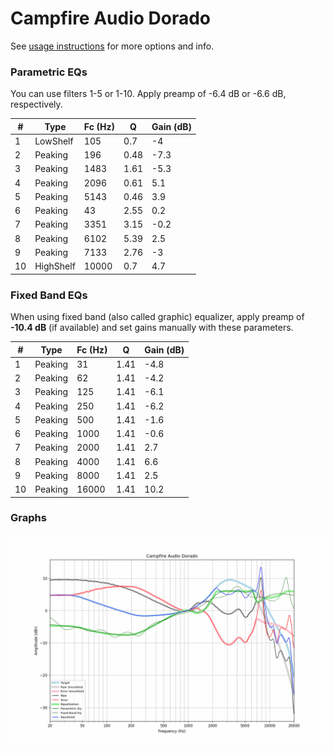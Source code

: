 # Campfire Audio Dorado
See [usage instructions](https://github.com/jaakkopasanen/AutoEq#usage) for more options and info.

### Parametric EQs
You can use filters 1-5 or 1-10. Apply preamp of -6.4 dB or -6.6 dB, respectively.

|   # | Type      |   Fc (Hz) |    Q |   Gain (dB) |
|-----|-----------|-----------|------|-------------|
|   1 | LowShelf  |       105 | 0.7  |        -4   |
|   2 | Peaking   |       196 | 0.48 |        -7.3 |
|   3 | Peaking   |      1483 | 1.61 |        -5.3 |
|   4 | Peaking   |      2096 | 0.61 |         5.1 |
|   5 | Peaking   |      5143 | 0.46 |         3.9 |
|   6 | Peaking   |        43 | 2.55 |         0.2 |
|   7 | Peaking   |      3351 | 3.15 |        -0.2 |
|   8 | Peaking   |      6102 | 5.39 |         2.5 |
|   9 | Peaking   |      7133 | 2.76 |        -3   |
|  10 | HighShelf |     10000 | 0.7  |         4.7 |

### Fixed Band EQs
When using fixed band (also called graphic) equalizer, apply preamp of **-10.4 dB** (if available) and set gains manually with these parameters.

|   # | Type    |   Fc (Hz) |    Q |   Gain (dB) |
|-----|---------|-----------|------|-------------|
|   1 | Peaking |        31 | 1.41 |        -4.8 |
|   2 | Peaking |        62 | 1.41 |        -4.2 |
|   3 | Peaking |       125 | 1.41 |        -6.1 |
|   4 | Peaking |       250 | 1.41 |        -6.2 |
|   5 | Peaking |       500 | 1.41 |        -1.6 |
|   6 | Peaking |      1000 | 1.41 |        -0.6 |
|   7 | Peaking |      2000 | 1.41 |         2.7 |
|   8 | Peaking |      4000 | 1.41 |         6.6 |
|   9 | Peaking |      8000 | 1.41 |         2.5 |
|  10 | Peaking |     16000 | 1.41 |        10.2 |

### Graphs
![](./Campfire%20Audio%20Dorado.png)
